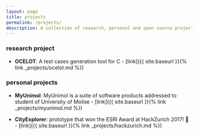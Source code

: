 ```yaml
---
layout: page
title: projects
permalink: /projects/
description: A collection of research, personal and open source projects
---
```


### research project
* **OCELOT**: A test cases generation tool for C - [link]({{ site.baseurl }}{% link _projects/ocelot.md %})

### personal projects
* **MyUnimol**: MyUnimol is a suite of software products addressed to student of University of Molise - [link]({{ site.baseurl }}{% link _projects/myunimol.md %})

* **CityExplorer**: prototype that won the ESRI Award at HackZurich 2017! 🎉 - [link]({{ site.baseurl }}{% link _projects/hackzurich.md %})
